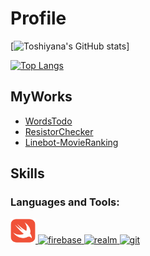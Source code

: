 # Profile

[![Toshiyana's GitHub stats](https://github-readme-stats.vercel.app/api?username=Toshiyana&count_private=true&show_icons=true)]

[![Top Langs](https://github-readme-stats.vercel.app/api/top-langs/?username=Toshiyana)](https://github.com/Toshiyana/github-readme-stats)

## MyWorks
- [WordsTodo](https://github.com/Toshiyana/messageTodo)
- [ResistorChecker](https://github.com/Toshiyana/ResistorChecker)
- [Linebot-MovieRanking](https://github.com/Toshiyana/linebot-movie)

## Skills

<h3 align="left">Languages and Tools:</h3>
<p align="left">
  <a href="https://developer.apple.com/swift/" target="_blank" rel="noreferrer"> 
    <img src="https://raw.githubusercontent.com/devicons/devicon/master/icons/swift/swift-original.svg" alt="swift" width="40" height="40"/>
  </a>
  <a href="https://firebase.google.com/" target="_blank" rel="noreferrer">
    <img src="https://www.vectorlogo.zone/logos/firebase/firebase-icon.svg" alt="firebase" width="40" height="40"/>
  </a>
  <a href="https://realm.io/" target="_blank" rel="noreferrer"> 
    <img src="https://raw.githubusercontent.com/bestofjs/bestofjs-webui/8665e8c267a0215f3159df28b33c365198101df5/public/logos/realm.svg" alt="realm" width="40" height="40"/> 
  </a> 
  <a href="https://git-scm.com/" target="_blank" rel="noreferrer">
    <img src="https://www.vectorlogo.zone/logos/git-scm/git-scm-icon.svg" alt="git" width="40" height="40"/> 
  </a> 
</p>
